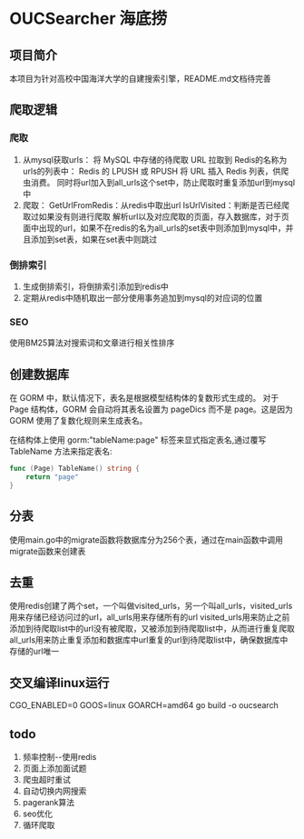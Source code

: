 # OUCSearcher 海底捞
## 项目简介
本项目为针对高校中国海洋大学的自建搜索引擎，README.md文档待完善
## 爬取逻辑
### 爬取
1.	从mysql获取urls：
	将 MySQL 中存储的待爬取 URL 拉取到 Redis的名称为urls的列表中： Redis 的 LPUSH 或 RPUSH 将 URL 插入 Redis 列表，供爬虫消费。
    同时将url加入到all_urls这个set中，防止爬取时重复添加url到mysql中
2.	爬取：
	GetUrlFromRedis：从redis中取出url
	IsUrlVisited：判断是否已经爬取过如果没有则进行爬取
	解析url以及对应爬取的页面，存入数据库，对于页面中出现的url，如果不在redis的名为all_urls的set表中则添加到mysql中，并且添加到set表，如果在set表中则跳过
### 倒排索引
1. 	生成倒排索引，将倒排索引添加到redis中
2. 	定期从redis中随机取出一部分使用事务追加到mysql的对应词的位置
### SEO
使用BM25算法对搜索词和文章进行相关性排序


## 创建数据库
在 GORM 中，默认情况下，表名是根据模型结构体的复数形式生成的。
对于 Page 结构体，GORM 会自动将其表名设置为 pageDics 而不是 page。这是因为 GORM 使用了复数化规则来生成表名。

在结构体上使用 gorm:"tableName:page" 标签来显式指定表名,通过覆写 TableName 方法来指定表名:
``` go
func (Page) TableName() string {
	return "page"
}
```

## 分表
使用main.go中的migrate函数将数据库分为256个表，通过在main函数中调用migrate函数来创建表

## 去重
使用redis创建了两个set，一个叫做visited_urls，另一个叫all_urls，visited_urls用来存储已经访问过的url，all_urls用来存储所有的url
visited_urls用来防止之前添加到待爬取list中的url没有被爬取，又被添加到待爬取list中，从而进行重复爬取
all_urls用来防止重复添加和数据库中url重复的url到待爬取list中，确保数据库中存储的url唯一

## 交叉编译linux运行
CGO_ENABLED=0 GOOS=linux GOARCH=amd64 go build -o oucsearch

## todo
1. 频率控制--使用redis
2. 页面上添加面试题
3. 爬虫超时重试
4. 自动切换内网搜索
5. pagerank算法
6. seo优化
7. 循环爬取
